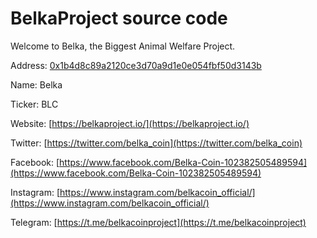 # BelkaProject source code
Welcome to Belka, the Biggest Animal Welfare Project. 

Address:  [0x1b4d8c89a2120ce3d70a9d1e0e054fbf50d3143b](https://bscscan.com/address/0x1b4d8c89a2120ce3d70a9d1e0e054fbf50d3143b#code)

Name:     Belka

Ticker:   BLC

Website:  [https://belkaproject.io/](https://belkaproject.io/)

Twitter:  [https://twitter.com/belka_coin](https://twitter.com/belka_coin)

Facebook: [https://www.facebook.com/Belka-Coin-102382505489594](https://www.facebook.com/Belka-Coin-102382505489594)

Instagram: [https://www.instagram.com/belkacoin_official/](https://www.instagram.com/belkacoin_official/)

Telegram: [https://t.me/belkacoinproject](https://t.me/belkacoinproject)

